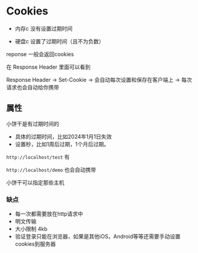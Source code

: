 # Cookies

- 内存c 没有设置过期时间

- 硬盘c 设置了过期时间（且不为负数）

reponse 一般会返回cookies

在 Response Header 里面可以看到

Response Header → Set-Cookie → 会自动每次设置和保存在客户端上 → 每次请求也会自动给你携带

## 属性

小饼干是有过期时间的

- 具体的过期时间，比如2024年1月1日失效
- 设置秒，比如1周后过期，1个月后过期。

`http://localhost/test` 有

`http://localhost/demo` 也会自动携带

小饼干可以指定那些主机

### 缺点

- 每一次都需要放在http请求中
- 明文传输
- 大小限制 4kb
- 验证登录只能在浏览器，如果是其他iOS，Android等等还需要手动设置cookies到服务器